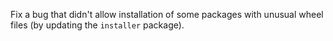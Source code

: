 Fix a bug that didn't allow installation of some packages with unusual wheel files (by updating the `installer` package).
